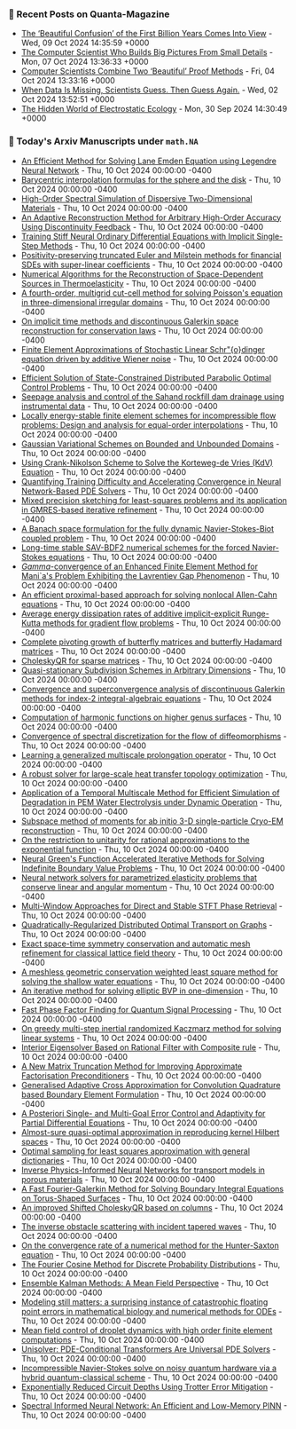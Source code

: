 ### 📝 Recent Posts on Quanta-Magazine
<!-- quanta starts -->
* <a href="https://www.quantamagazine.org/the-beautiful-confusion-of-the-first-billion-years-comes-into-view-20241009/">The ‘Beautiful Confusion’ of the First Billion Years Comes Into View</a> - Wed, 09 Oct 2024 14:35:59 +0000
* <a href="https://www.quantamagazine.org/the-computer-scientist-who-builds-big-pictures-from-small-details-20241007/">The Computer Scientist Who Builds Big Pictures From Small Details</a> - Mon, 07 Oct 2024 13:36:33 +0000
* <a href="https://www.quantamagazine.org/computer-scientists-combine-two-beautiful-proof-methods-20241004/">Computer Scientists Combine Two ‘Beautiful’ Proof Methods</a> - Fri, 04 Oct 2024 13:33:16 +0000
* <a href="https://www.quantamagazine.org/when-data-is-missing-scientists-guess-then-guess-again-20241002/">When Data Is Missing, Scientists Guess. Then Guess Again.</a> - Wed, 02 Oct 2024 13:52:51 +0000
* <a href="https://www.quantamagazine.org/the-hidden-world-of-electrostatic-ecology-20240930/">The Hidden World of Electrostatic Ecology</a> - Mon, 30 Sep 2024 14:30:49 +0000
<!-- quanta ends -->

### 📝 Today's Arxiv Manuscripts under ``math.NA``
<!-- arxiv-math-na starts -->
* <a href="https://arxiv.org/abs/2410.05409">An Efficient Method for Solving Lane Emden Equation using Legendre Neural Network</a> - Thu, 10 Oct 2024 00:00:00 -0400
* <a href="https://arxiv.org/abs/2410.05439">Barycentric interpolation formulas for the sphere and the disk</a> - Thu, 10 Oct 2024 00:00:00 -0400
* <a href="https://arxiv.org/abs/2410.05483">High-Order Spectral Simulation of Dispersive Two-Dimensional Materials</a> - Thu, 10 Oct 2024 00:00:00 -0400
* <a href="https://arxiv.org/abs/2410.05489">An Adaptive Reconstruction Method for Arbitrary High-Order Accuracy Using Discontinuity Feedback</a> - Thu, 10 Oct 2024 00:00:00 -0400
* <a href="https://arxiv.org/abs/2410.05592">Training Stiff Neural Ordinary Differential Equations with Implicit Single-Step Methods</a> - Thu, 10 Oct 2024 00:00:00 -0400
* <a href="https://arxiv.org/abs/2410.05614">Positivity-preserving truncated Euler and Milstein methods for financial SDEs with super-linear coefficients</a> - Thu, 10 Oct 2024 00:00:00 -0400
* <a href="https://arxiv.org/abs/2410.05775">Numerical Algorithms for the Reconstruction of Space-Dependent Sources in Thermoelasticity</a> - Thu, 10 Oct 2024 00:00:00 -0400
* <a href="https://arxiv.org/abs/2410.05865">A fourth-order, multigrid cut-cell method for solving Poisson's equation in three-dimensional irregular domains</a> - Thu, 10 Oct 2024 00:00:00 -0400
* <a href="https://arxiv.org/abs/2410.05901">On implicit time methods and discontinuous Galerkin space reconstruction for conservation laws</a> - Thu, 10 Oct 2024 00:00:00 -0400
* <a href="https://arxiv.org/abs/2410.06006">Finite Element Approximations of Stochastic Linear Schr"{o}dinger equation driven by additive Wiener noise</a> - Thu, 10 Oct 2024 00:00:00 -0400
* <a href="https://arxiv.org/abs/2410.06021">Efficient Solution of State-Constrained Distributed Parabolic Optimal Control Problems</a> - Thu, 10 Oct 2024 00:00:00 -0400
* <a href="https://arxiv.org/abs/2410.06079">Seepage analysis and control of the Sahand rockfill dam drainage using instrumental data</a> - Thu, 10 Oct 2024 00:00:00 -0400
* <a href="https://arxiv.org/abs/2410.06174">Locally energy-stable finite element schemes for incompressible flow problems: Design and analysis for equal-order interpolations</a> - Thu, 10 Oct 2024 00:00:00 -0400
* <a href="https://arxiv.org/abs/2410.06219">Gaussian Variational Schemes on Bounded and Unbounded Domains</a> - Thu, 10 Oct 2024 00:00:00 -0400
* <a href="https://arxiv.org/abs/2410.06240">Using Crank-Nikolson Scheme to Solve the Korteweg-de Vries (KdV) Equation</a> - Thu, 10 Oct 2024 00:00:00 -0400
* <a href="https://arxiv.org/abs/2410.06308">Quantifying Training Difficulty and Accelerating Convergence in Neural Network-Based PDE Solvers</a> - Thu, 10 Oct 2024 00:00:00 -0400
* <a href="https://arxiv.org/abs/2410.06319">Mixed precision sketching for least-squares problems and its application in GMRES-based iterative refinement</a> - Thu, 10 Oct 2024 00:00:00 -0400
* <a href="https://arxiv.org/abs/2410.06322">A Banach space formulation for the fully dynamic Navier-Stokes-Biot coupled problem</a> - Thu, 10 Oct 2024 00:00:00 -0400
* <a href="https://arxiv.org/abs/2410.06362">Long-time stable SAV-BDF2 numerical schemes for the forced Navier-Stokes equations</a> - Thu, 10 Oct 2024 00:00:00 -0400
* <a href="https://arxiv.org/abs/2410.06434">$Gamma$-convergence of an Enhanced Finite Element Method for Mani`a's Problem Exhibiting the Lavrentiev Gap Phenomenon</a> - Thu, 10 Oct 2024 00:00:00 -0400
* <a href="https://arxiv.org/abs/2410.06455">An efficient proximal-based approach for solving nonlocal Allen-Cahn equations</a> - Thu, 10 Oct 2024 00:00:00 -0400
* <a href="https://arxiv.org/abs/2410.06463">Average energy dissipation rates of additive implicit-explicit Runge-Kutta methods for gradient flow problems</a> - Thu, 10 Oct 2024 00:00:00 -0400
* <a href="https://arxiv.org/abs/2410.06477">Complete pivoting growth of butterfly matrices and butterfly Hadamard matrices</a> - Thu, 10 Oct 2024 00:00:00 -0400
* <a href="https://arxiv.org/abs/2410.06525">CholeskyQR for sparse matrices</a> - Thu, 10 Oct 2024 00:00:00 -0400
* <a href="https://arxiv.org/abs/2410.06529">Quasi-stationary Subdivision Schemes in Arbitrary Dimensions</a> - Thu, 10 Oct 2024 00:00:00 -0400
* <a href="https://arxiv.org/abs/2410.06687">Convergence and superconvergence analysis of discontinuous Galerkin methods for index-2 integral-algebraic equations</a> - Thu, 10 Oct 2024 00:00:00 -0400
* <a href="https://arxiv.org/abs/2410.06763">Computation of harmonic functions on higher genus surfaces</a> - Thu, 10 Oct 2024 00:00:00 -0400
* <a href="https://arxiv.org/abs/2410.06788">Convergence of spectral discretization for the flow of diffeomorphisms</a> - Thu, 10 Oct 2024 00:00:00 -0400
* <a href="https://arxiv.org/abs/2410.06832">Learning a generalized multiscale prolongation operator</a> - Thu, 10 Oct 2024 00:00:00 -0400
* <a href="https://arxiv.org/abs/2410.06850">A robust solver for large-scale heat transfer topology optimization</a> - Thu, 10 Oct 2024 00:00:00 -0400
* <a href="https://arxiv.org/abs/2410.06863">Application of a Temporal Multiscale Method for Efficient Simulation of Degradation in PEM Water Electrolysis under Dynamic Operation</a> - Thu, 10 Oct 2024 00:00:00 -0400
* <a href="https://arxiv.org/abs/2410.06889">Subspace method of moments for ab initio 3-D single-particle Cryo-EM reconstruction</a> - Thu, 10 Oct 2024 00:00:00 -0400
* <a href="https://arxiv.org/abs/2410.06903">On the restriction to unitarity for rational approximations to the exponential function</a> - Thu, 10 Oct 2024 00:00:00 -0400
* <a href="https://arxiv.org/abs/2410.06919">Neural Green's Function Accelerated Iterative Methods for Solving Indefinite Boundary Value Problems</a> - Thu, 10 Oct 2024 00:00:00 -0400
* <a href="https://arxiv.org/abs/2410.06975">Neural network solvers for parametrized elasticity problems that conserve linear and angular momentum</a> - Thu, 10 Oct 2024 00:00:00 -0400
* <a href="https://arxiv.org/abs/2410.05486">Multi-Window Approaches for Direct and Stable STFT Phase Retrieval</a> - Thu, 10 Oct 2024 00:00:00 -0400
* <a href="https://arxiv.org/abs/2410.05509">Quadratically-Regularized Distributed Optimal Transport on Graphs</a> - Thu, 10 Oct 2024 00:00:00 -0400
* <a href="https://arxiv.org/abs/2410.05896">Exact space-time symmetry conservation and automatic mesh refinement for classical lattice field theory</a> - Thu, 10 Oct 2024 00:00:00 -0400
* <a href="https://arxiv.org/abs/2410.05968">A meshless geometric conservation weighted least square method for solving the shallow water equations</a> - Thu, 10 Oct 2024 00:00:00 -0400
* <a href="https://arxiv.org/abs/2410.06276">An iterative method for solving elliptic BVP in one-dimension</a> - Thu, 10 Oct 2024 00:00:00 -0400
* <a href="https://arxiv.org/abs/2410.06409">Fast Phase Factor Finding for Quantum Signal Processing</a> - Thu, 10 Oct 2024 00:00:00 -0400
* <a href="https://arxiv.org/abs/2308.00467">On greedy multi-step inertial randomized Kaczmarz method for solving linear systems</a> - Thu, 10 Oct 2024 00:00:00 -0400
* <a href="https://arxiv.org/abs/2310.18043">Interior Eigensolver Based on Rational Filter with Composite rule</a> - Thu, 10 Oct 2024 00:00:00 -0400
* <a href="https://arxiv.org/abs/2312.06417">A New Matrix Truncation Method for Improving Approximate Factorisation Preconditioners</a> - Thu, 10 Oct 2024 00:00:00 -0400
* <a href="https://arxiv.org/abs/2312.11219">Generalised Adaptive Cross Approximation for Convolution Quadrature based Boundary Element Formulation</a> - Thu, 10 Oct 2024 00:00:00 -0400
* <a href="https://arxiv.org/abs/2404.01738">A Posteriori Single- and Multi-Goal Error Control and Adaptivity for Partial Differential Equations</a> - Thu, 10 Oct 2024 00:00:00 -0400
* <a href="https://arxiv.org/abs/2407.06674">Almost-sure quasi-optimal approximation in reproducing kernel Hilbert spaces</a> - Thu, 10 Oct 2024 00:00:00 -0400
* <a href="https://arxiv.org/abs/2407.07814">Optimal sampling for least squares approximation with general dictionaries</a> - Thu, 10 Oct 2024 00:00:00 -0400
* <a href="https://arxiv.org/abs/2407.10654">Inverse Physics-Informed Neural Networks for transport models in porous materials</a> - Thu, 10 Oct 2024 00:00:00 -0400
* <a href="https://arxiv.org/abs/2408.02199">A Fast Fourier-Galerkin Method for Solving Boundary Integral Equations on Torus-Shaped Surfaces</a> - Thu, 10 Oct 2024 00:00:00 -0400
* <a href="https://arxiv.org/abs/2408.06311">An improved Shifted CholeskyQR based on columns</a> - Thu, 10 Oct 2024 00:00:00 -0400
* <a href="https://arxiv.org/abs/2409.12762">The inverse obstacle scattering with incident tapered waves</a> - Thu, 10 Oct 2024 00:00:00 -0400
* <a href="https://arxiv.org/abs/2409.18903">On the convergence rate of a numerical method for the Hunter-Saxton equation</a> - Thu, 10 Oct 2024 00:00:00 -0400
* <a href="https://arxiv.org/abs/2410.04487">The Fourier Cosine Method for Discrete Probability Distributions</a> - Thu, 10 Oct 2024 00:00:00 -0400
* <a href="https://arxiv.org/abs/2209.11371">Ensemble Kalman Methods: A Mean Field Perspective</a> - Thu, 10 Oct 2024 00:00:00 -0400
* <a href="https://arxiv.org/abs/2304.02365">Modeling still matters: a surprising instance of catastrophic floating point errors in mathematical biology and numerical methods for ODEs</a> - Thu, 10 Oct 2024 00:00:00 -0400
* <a href="https://arxiv.org/abs/2402.05923">Mean field control of droplet dynamics with high order finite element computations</a> - Thu, 10 Oct 2024 00:00:00 -0400
* <a href="https://arxiv.org/abs/2405.17527">Unisolver: PDE-Conditional Transformers Are Universal PDE Solvers</a> - Thu, 10 Oct 2024 00:00:00 -0400
* <a href="https://arxiv.org/abs/2406.00280">Incompressible Navier-Stokes solve on noisy quantum hardware via a hybrid quantum-classical scheme</a> - Thu, 10 Oct 2024 00:00:00 -0400
* <a href="https://arxiv.org/abs/2408.14385">Exponentially Reduced Circuit Depths Using Trotter Error Mitigation</a> - Thu, 10 Oct 2024 00:00:00 -0400
* <a href="https://arxiv.org/abs/2408.16414">Spectral Informed Neural Network: An Efficient and Low-Memory PINN</a> - Thu, 10 Oct 2024 00:00:00 -0400
<!-- arxiv-math-na ends -->
